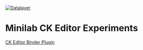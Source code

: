 [![Datalayer](https://raw.githubusercontent.com/datalayer/datalayer/main/res/logo/datalayer-25.svg?sanitize=true)](https://datalayer.io)

# Minilab CK Editor Experiments

[CK Editor Binder Plugin](https://github.com/LibreTexts/ckeditor-binder-plugin)
